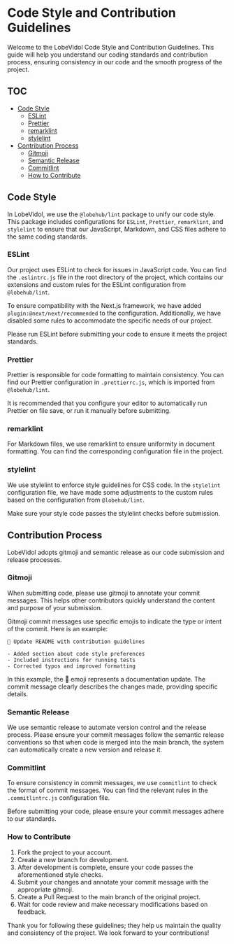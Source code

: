 # Code Style and Contribution Guidelines

Welcome to the LobeVidol Code Style and Contribution Guidelines. This guide will help you understand our coding standards and contribution process, ensuring consistency in our code and the smooth progress of the project.

## TOC

- [Code Style](#code-style)
  - [ESLint](#eslint)
  - [Prettier](#prettier)
  - [remarklint](#remarklint)
  - [stylelint](#stylelint)
- [Contribution Process](#contribution-process)
  - [Gitmoji](#gitmoji)
  - [Semantic Release](#semantic-release)
  - [Commitlint](#commitlint)
  - [How to Contribute](#how-to-contribute)

## Code Style

In LobeVidol, we use the `@lobehub/lint` package to unify our code style. This package includes configurations for `ESLint`, `Prettier`, `remarklint`, and `stylelint` to ensure that our JavaScript, Markdown, and CSS files adhere to the same coding standards.

### ESLint

Our project uses ESLint to check for issues in JavaScript code. You can find the `.eslintrc.js` file in the root directory of the project, which contains our extensions and custom rules for the ESLint configuration from `@lobehub/lint`.

To ensure compatibility with the Next.js framework, we have added `plugin:@next/next/recommended` to the configuration. Additionally, we have disabled some rules to accommodate the specific needs of our project.

Please run ESLint before submitting your code to ensure it meets the project standards.

### Prettier

Prettier is responsible for code formatting to maintain consistency. You can find our Prettier configuration in `.prettierrc.js`, which is imported from `@lobehub/lint`.

It is recommended that you configure your editor to automatically run Prettier on file save, or run it manually before submitting.

### remarklint

For Markdown files, we use remarklint to ensure uniformity in document formatting. You can find the corresponding configuration file in the project.

### stylelint

We use stylelint to enforce style guidelines for CSS code. In the `stylelint` configuration file, we have made some adjustments to the custom rules based on the configuration from `@lobehub/lint`.

Make sure your style code passes the stylelint checks before submission.

## Contribution Process

LobeVidol adopts gitmoji and semantic release as our code submission and release processes.

### Gitmoji

When submitting code, please use gitmoji to annotate your commit messages. This helps other contributors quickly understand the content and purpose of your submission.

Gitmoji commit messages use specific emojis to indicate the type or intent of the commit. Here is an example:

```
📝 Update README with contribution guidelines

- Added section about code style preferences
- Included instructions for running tests
- Corrected typos and improved formatting
```

In this example, the 📝 emoji represents a documentation update. The commit message clearly describes the changes made, providing specific details.

### Semantic Release

We use semantic release to automate version control and the release process. Please ensure your commit messages follow the semantic release conventions so that when code is merged into the main branch, the system can automatically create a new version and release it.

### Commitlint

To ensure consistency in commit messages, we use `commitlint` to check the format of commit messages. You can find the relevant rules in the `.commitlintrc.js` configuration file.

Before submitting your code, please ensure your commit messages adhere to our standards.

### How to Contribute

1. Fork the project to your account.
2. Create a new branch for development.
3. After development is complete, ensure your code passes the aforementioned style checks.
4. Submit your changes and annotate your commit message with the appropriate gitmoji.
5. Create a Pull Request to the main branch of the original project.
6. Wait for code review and make necessary modifications based on feedback.

Thank you for following these guidelines; they help us maintain the quality and consistency of the project. We look forward to your contributions!
